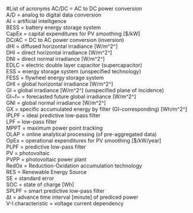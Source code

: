#List of acronyms
AC/DC = AC to DC power conversion  
A/D = analog to digital data conversion  
AI = artificial intelligence  
BESS = battery energy storage system  
CapEx = capital expenditures for PV smoothing [\$/kW]  
DC/AC = DC to AC power conversion (inversion)  
dHI = diffused horizontal irradiance [W/m^2^]  
DHI = direct horizontal irradiance [W/m^2^]  
DNI = direct normal irradiance [W/m^2^]  
EDLC = electric double layer capacitor (supercapacitor)  
ESS = energy storage system (unspecified technology)  
FESS = flywheel energy storage system  
GHI = global horizontal irradiance [W/m^2^]  
GI = global irradiance [W/m^2^] (unspecified plane of incidence)  
GI~f~ = forecasted future global irradiance [W/m^2^]  
GNI = global normal irradiance [W/m^2^]  
GX = specific accumulated energy by filter (GI-corresponding) [Wh/m^2^]  
IPLPF = ideal predictive low-pass filter  
LPF = low-pass filter  
MPPT = maximum power point tracking  
OLAP = online analytical processing (of pre-aggregated data)  
OpEx = operational expenditures for PV smoothing [\$/kW/year]  
PLPF = predictive low-pass filter  
PV = photovoltaic  
PVPP = photovoltaic power plant  
RedOx = Reduction-Oxidation accumulation technology  
RES = Renewable Energy Source  
SE = standard error  
SOC = state of charge [Wh]  
SPLPF = smart predictive low-pass filter  
Δt = advance time interval [minute] of prediced power  
V-I characteristic = voltage current dependency  

